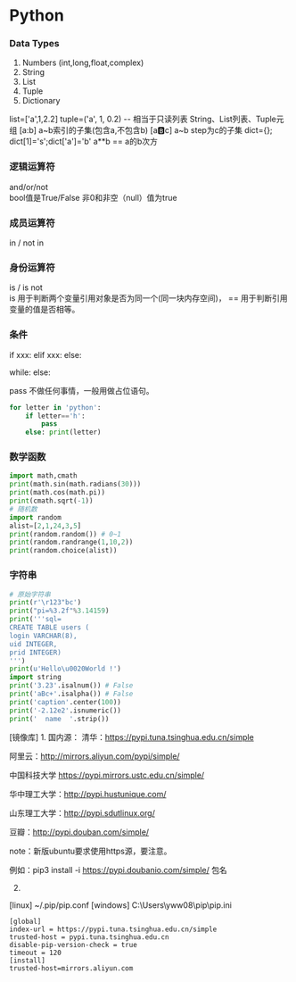 # Python

### Data Types
1. Numbers (int,long,float,complex)
2. String
3. List
4. Tuple
5. Dictionary

list=['a',1,2.2]
tuple=('a', 1, 0.2) -- 相当于只读列表
String、List列表、Tuple元组
[a:b] a~b索引的子集(包含a,不包含b)
[a:b:c] a~b step为c的子集
dict={}; dict[1]='s';dict['a']='b'
a**b == a的b次方

### 逻辑运算符
and/or/not   
bool值是True/False  非0和非空（null）值为true

### 成员运算符
in / not in

### 身份运算符
is / is not  
is 用于判断两个变量引用对象是否为同一个(同一块内存空间)， == 用于判断引用变量的值是否相等。

### 条件
if xxx: elif xxx:  else:

while: else: 

pass 不做任何事情，一般用做占位语句。

```python
for letter in 'python':
    if letter=='h':
        pass
    else: print(letter)
```

### 数学函数
```python
import math,cmath
print(math.sin(math.radians(30)))
print(math.cos(math.pi))
print(cmath.sqrt(-1))
# 随机数
import random
alist=[2,1,24,3,5]
print(random.random()) # 0~1
print(random.randrange(1,10,2))
print(random.choice(alist))
```

### 字符串
```python
# 原始字符串
print(r'\r123"bc')
print("pi=%3.2f"%3.14159)
print('''sql=
CREATE TABLE users (  
login VARCHAR(8), 
uid INTEGER,
prid INTEGER)
''')
print(u'Hello\u0020World !')
import string
print('3.23'.isalnum()) # False
print('aBc+'.isalpha()) # False
print('caption'.center(100))
print('-2.12e2'.isnumeric())
print('  name  '.strip())
```



[镜像库]
1. 
国内源：
清华：https://pypi.tuna.tsinghua.edu.cn/simple

阿里云：http://mirrors.aliyun.com/pypi/simple/

中国科技大学 https://pypi.mirrors.ustc.edu.cn/simple/

华中理工大学：http://pypi.hustunique.com/

山东理工大学：http://pypi.sdutlinux.org/ 

豆瓣：http://pypi.douban.com/simple/

note：新版ubuntu要求使用https源，要注意。

例如：pip3 install -i https://pypi.doubanio.com/simple/ 包名

2. 
[linux] ~/.pip/pip.conf
[windows] C:\Users\yww08\pip\pip.ini

```
[global]
index-url = https://pypi.tuna.tsinghua.edu.cn/simple
trusted-host = pypi.tuna.tsinghua.edu.cn
disable-pip-version-check = true
timeout = 120
[install]
trusted-host=mirrors.aliyun.com
```
